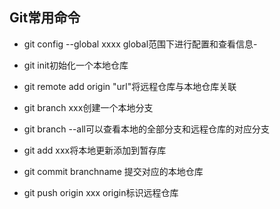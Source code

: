 ## Git常用命令

- git config --global xxxx global范围下进行配置和查看信息-
- git init初始化一个本地仓库
- git remote add origin "url"将远程仓库与本地仓库关联
- git branch xxx创建一个本地分支
- git branch --all可以查看本地的全部分支和远程仓库的对应分支

- git add xxx将本地更新添加到暂存库
- git commit branchname 提交对应的本地仓库
- git push origin xxx origin标识远程仓库
